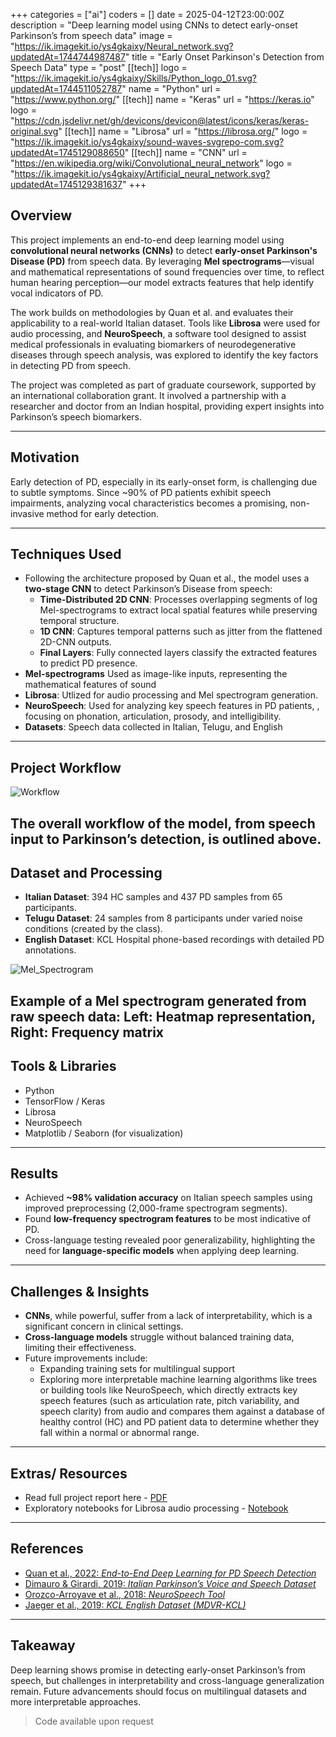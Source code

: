 +++
categories = ["ai"]
coders = []
date = 2025-04-12T23:00:00Z
description = "Deep learning model using CNNs to detect early-onset Parkinson’s from speech data"
image = "https://ik.imagekit.io/ys4gkaixy/Neural_network.svg?updatedAt=1744744987487"
title = "Early Onset Parkinson's Detection from Speech Data"
type = "post"
[[tech]]
logo = "https://ik.imagekit.io/ys4gkaixy/Skills/Python_logo_01.svg?updatedAt=1744511052787"
name = "Python"
url = "https://www.python.org/"
[[tech]]
name = "Keras"
url = "https://keras.io"
logo = "https://cdn.jsdelivr.net/gh/devicons/devicon@latest/icons/keras/keras-original.svg"
[[tech]]
name = "Librosa"
url = "https://librosa.org/"
logo = "https://ik.imagekit.io/ys4gkaixy/sound-waves-svgrepo-com.svg?updatedAt=1745129088650"
[[tech]]
name = "CNN"
url = "https://en.wikipedia.org/wiki/Convolutional_neural_network"
logo = "https://ik.imagekit.io/ys4gkaixy/Artificial_neural_network.svg?updatedAt=1745129381637"
+++

## Overview

This project implements an end-to-end deep learning model using **convolutional neural networks (CNNs)** to detect **early-onset Parkinson's Disease (PD)** from speech data. By leveraging **Mel spectrograms**—visual and mathematical representations of sound frequencies over time, to reflect human hearing perception—our model extracts features that help identify vocal indicators of PD. 

The work builds on methodologies by Quan et al. and evaluates their applicability to a real-world Italian dataset. Tools like **Librosa** were used for audio processing, and **NeuroSpeech**, a software tool designed to assist medical professionals in evaluating biomarkers of neurodegenerative diseases through speech analysis, was explored to identify the key factors in detecting PD from speech.

The project was completed as part of graduate coursework, supported by an international collaboration grant. It involved a partnership with a researcher and doctor from an Indian hospital, providing expert insights into Parkinson’s speech biomarkers.

---

## Motivation

Early detection of PD, especially in its early-onset form, is challenging due to subtle symptoms. Since ~90% of PD patients exhibit speech impairments, analyzing vocal characteristics becomes a promising, non-invasive method for early detection.

---

## Techniques Used

- Following the architecture proposed by Quan et al., the model uses a **two-stage CNN** to detect Parkinson’s Disease from speech:
  - **Time-Distributed 2D CNN**: Processes overlapping segments of log Mel-spectrograms to extract local spatial features while preserving temporal structure.
  - **1D CNN**: Captures temporal patterns such as jitter from the flattened 2D-CNN outputs.
  - **Final Layers**: Fully connected layers classify the extracted features to predict PD presence.
- **Mel-spectrograms** Used as image-like inputs, representing the mathematical features of sound
- **Librosa**: Utlized for audio processing and Mel spectrogram generation.
- **NeuroSpeech**:  Used for analyzing key speech features in PD patients, , focusing on phonation, articulation, prosody, and intelligibility.
- **Datasets**: Speech data collected in Italian, Telugu, and English

---
## Project Workflow

![Workflow](../static/images/PD_Detection_Workflow.svg)

The overall workflow of the model, from speech input to Parkinson’s detection, is outlined above.
---

## Dataset and Processing

- **Italian Dataset**: 394 HC samples and 437 PD samples from 65 participants.
- **Telugu Dataset**: 24 samples from 8 participants under varied noise conditions (created by the class).
- **English Dataset**: KCL Hospital phone-based recordings with detailed PD annotations.

![Mel_Spectrogram](../static/images/Mel_spectrogram.png)

Example of a Mel spectrogram generated from raw speech data: 
Left: Heatmap representation, Right: Frequency matrix
---

## Tools & Libraries

- Python
- TensorFlow / Keras
- Librosa
- NeuroSpeech
- Matplotlib / Seaborn (for visualization)

---

## Results

- Achieved **~98% validation accuracy** on Italian speech samples using improved preprocessing (2,000-frame spectrogram segments).
- Found **low-frequency spectrogram features** to be most indicative of PD.
- Cross-language testing revealed poor generalizability, highlighting the need for **language-specific models** when applying deep learning.

---

## Challenges & Insights

- **CNNs**, while powerful, suffer from a lack of interpretability, which is a significant concern in clinical settings.
- **Cross-language models** struggle without balanced training data, limiting their effectiveness.
- Future improvements include:
  - Expanding training sets for multilingual support
  - Exploring more interpretable machine learning algorithms like trees or building tools like NeuroSpeech, which directly extracts key speech features (such as articulation rate, pitch variability, and speech clarity) from audio and compares them against a database of healthy control (HC) and PD patient data to determine whether they fall within a normal or abnormal range.
---

## Extras/ Resources

- Read full project report here - [PDF](../static/Parkinson's%20Approach%20Report.pdf)
- Exploratory notebooks for Librosa audio processing - [Notebook](../static/Librosa%20Feature%20Extraction.pdf) 
---

## References

- [Quan et al., 2022: *End-to-End Deep Learning for PD Speech Detection*](https://www.sciencedirect.com/science/article/abs/pii/S0208521622000341)
- [Dimauro & Girardi, 2019: *Italian Parkinson’s Voice and Speech Dataset*](https://ieee-dataport.org/open-access/italian-parkinsons-voice-and-speech)
- [Orozco-Arroyave et al., 2018: *NeuroSpeech Tool*](https://www.sciencedirect.com/science/article/pii/S105120041730146X)
- [Jaeger et al., 2019: *KCL English Dataset (MDVR-KCL)*](https://explore.openaire.eu/search/dataset?pid=10.5281%2Fzenodo.2867215)


---

## Takeaway

Deep learning shows promise in detecting early-onset Parkinson’s from speech, but challenges in interpretability and cross-language generalization remain. Future advancements should focus on multilingual datasets and more interpretable approaches.

>Code available upon request